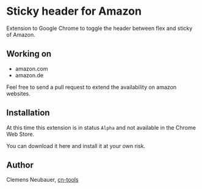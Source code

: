 Sticky header for Amazon
===========

Extension to Google Chrome to toggle the header between flex and sticky of Amazon.

Working on
----------

* amazon.com
* amazon.de

Feel free to send a pull request to extend the availability on amazon websites.

Installation
----------

At this time this extension is in status `Alpha` and not available in the Chrome Web Store.

You can download it here and install it at your own risk.

Author
----------
Clemens Neubauer, [cn-tools](https://github.com/cn-tools)

